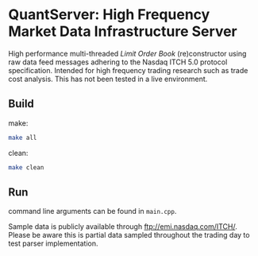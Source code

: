 # QuantServer: High Frequency Market Data Infrastructure Server

High performance multi-threaded *Limit Order Book* (re)constructor using raw data feed messages adhering to the Nasdaq ITCH 5.0 protocol specification. Intended for high frequency trading research such as trade cost analysis. This has not been tested in a live environment.  

## Build

make:
```sh
make all
```

clean:
```sh
make clean
```

## Run
command line arguments can be found in `main.cpp`.

Sample data is publicly available through <ftp://emi.nasdaq.com/ITCH/>. Please be aware this is partial data sampled throughout the trading day to test parser implementation.  


